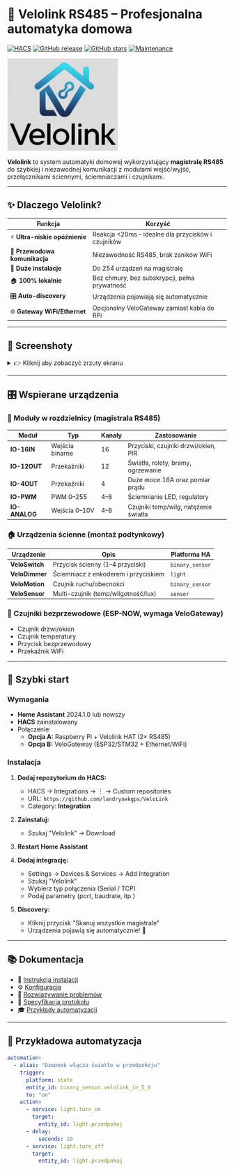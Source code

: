 # 🔌 Velolink RS485 – Profesjonalna automatyka domowa

[![HACS](https://img.shields.io/badge/HACS-Custom-orange.svg?style=for-the-badge)](https://github.com/hacs/integration)
[![GitHub release](https://img.shields.io/github/release/landrynekgps/VeloLink.svg?style=for-the-badge)](https://github.com/landrynekgps/VeloLink/releases)
[![GitHub stars](https://img.shields.io/github/stars/landrynekgps/VeloLink.svg?style=for-the-badge)](https://github.com/landrynekgps/VeloLink/stargazers)
[![Maintenance](https://img.shields.io/badge/Maintained%3F-yes-green.svg?style=for-the-badge)](https://github.com/landrynekgps/VeloLink/graphs/commit-activity)

![Velolink Logo](https://raw.githubusercontent.com/landrynekgps/VeloLink/main/icon.png)

**Velolink** to system automatyki domowej wykorzystujący **magistralę RS485** do szybkiej i niezawodnej komunikacji z modułami wejść/wyjść, przełącznikami ściennymi, ściemniaczami i czujnikami.

---

## ✨ Dlaczego Velolink?

| Funkcja | Korzyść |
|---------|---------|
| ⚡ **Ultra-niskie opóźnienie** | Reakcja <20ms – idealne dla przycisków i czujników |
| 🔌 **Przewodowa komunikacja** | Niezawodność RS485, brak zaników WiFi |
| 🏢 **Duże instalacje** | Do 254 urządzeń na magistralę |
| 🏠 **100% lokalnie** | Bez chmury, bez subskrypcji, pełna prywatność |
| 🎛️ **Auto-discovery** | Urządzenia pojawiają się automatycznie |
| 🌐 **Gateway WiFi/Ethernet** | Opcjonalny VeloGateway zamiast kabla do RPi |

---

## 📸 Screenshoty

<details>
<summary>👉 Kliknij aby zobaczyć zrzuty ekranu</summary>

### Główny panel
![Dashboard](https://raw.githubusercontent.com/landrynekgps/VeloLink/main/docs/images/dashboard.png)

### Konfiguracja przez UI
![Config Flow](https://raw.githubusercontent.com/landrynekgps/VeloLink/main/docs/images/config-flow.png)

### Wykryte urządzenia
![Devices](https://raw.githubusercontent.com/landrynekgps/VeloLink/main/docs/images/devices.png)

### Edycja Device Class
![Device Class](https://raw.githubusercontent.com/landrynekgps/VeloLink/main/docs/images/device-class-config.png)

</details>

---

## 🎛️ Wspierane urządzenia

### 🔧 Moduły w rozdzielnicy (magistrala RS485)

| Moduł | Typ | Kanały | Zastosowanie |
|-------|-----|--------|--------------|
| **IO-16IN** | Wejścia binarne | 16 | Przyciski, czujniki drzwi/okien, PIR |
| **IO-12OUT** | Przekaźniki | 12 | Światła, rolety, bramy, ogrzewanie |
| **IO-4OUT** | Przekaźniki | 4 | Duże moce 16A oraz pomiar prądu |
| **IO-PWM** | PWM 0–255 | 4–8 | Ściemnianie LED, regulatory |
| **IO-ANALOG** | Wejścia 0–10V | 4–8 | Czujniki temp/wilg, natężenie światła |

### 🏠 Urządzenia ścienne (montaż podtynkowy)

| Urządzenie | Opis | Platforma HA |
|------------|------|--------------|
| **VeloSwitch** | Przycisk ścienny (1–4 przyciski) | `binary_sensor` |
| **VeloDimmer** | Ściemniacz z enkoderem i przyciskiem | `light` |
| **VeloMotion** | Czujnik ruchu/obecności | `binary_sensor` |
| **VeloSensor** | Multi-czujnik (temp/wilgotność/lux) | `sensor` |

### 📡 Czujniki bezprzewodowe (ESP-NOW, wymaga VeloGateway)

- Czujnik drzwi/okien
- Czujnik temperatury
- Przycisk bezprzewodowy
- Przekaźnik WiFi

---

## 🚀 Szybki start

### Wymagania

- **Home Assistant** 2024.1.0 lub nowszy
- **HACS** zainstalowany
- Połączenie:
  - **Opcja A:** Raspberry Pi + Velolink HAT (2× RS485)
  - **Opcja B:** VeloGateway (ESP32/STM32 + Ethernet/WiFi)

### Instalacja

1. **Dodaj repozytorium do HACS:**
   - HACS → Integrations → ⋮ → Custom repositories
   - URL: `https://github.com/landrynekgps/VeloLink`
   - Category: **Integration**

2. **Zainstaluj:**
   - Szukaj "Velolink" → Download

3. **Restart Home Assistant**

4. **Dodaj integrację:**
   - Settings → Devices & Services → Add Integration
   - Szukaj "Velolink"
   - Wybierz typ połączenia (Serial / TCP)
   - Podaj parametry (port, baudrate, itp.)

5. **Discovery:**
   - Kliknij przycisk "Skanuj wszystkie magistrale"
   - Urządzenia pojawią się automatycznie! 🎉

---

## 📚 Dokumentacja

- 📖 [Instrukcja instalacji](docs/installation.md)
- ⚙️ [Konfiguracja](docs/configuration.md)
- 🔧 [Rozwiązywanie problemów](docs/troubleshooting.md)
- 📡 [Specyfikacja protokołu](docs/protocol.md)
- 🎓 [Przykłady automatyzacji](examples/automations.yaml)

---

## 🎯 Przykładowa automatyzacja

```yaml
automation:
  - alias: "Dzwonek włącza światło w przedpokoju"
    trigger:
      platform: state
      entity_id: binary_sensor.velolink_in_5_0
      to: "on"
    action:
      - service: light.turn_on
        target:
          entity_id: light.przedpokoj
      - delay:
          seconds: 10
      - service: light.turn_off
        target:
          entity_id: light.przedpokoj
